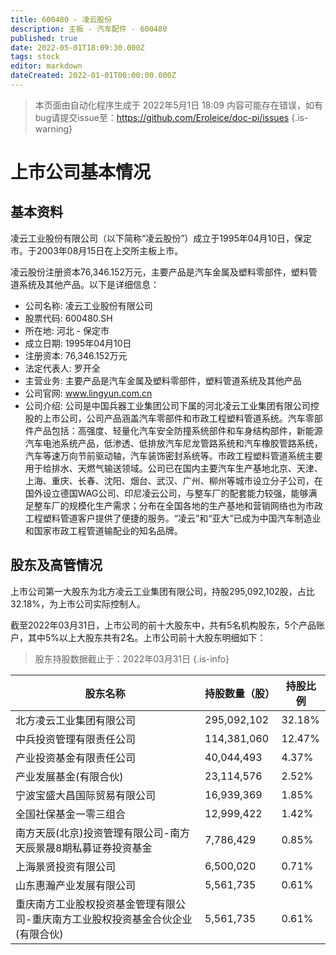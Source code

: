 ```yaml
---
title: 600480 - 凌云股份
description: 主板 - 汽车配件 - 600480
published: true
date: 2022-05-01T18:09:30.000Z
tags: stock
editor: markdown
dateCreated: 2022-01-01T00:00:00.000Z
---
```


> 本页面由自动化程序生成于 2022年5月1日 18:09
> 内容可能存在错误，如有bug请提交issue至：https://github.com/Eroleice/doc-pi/issues
{.is-warning}

# 上市公司基本情况

## 基本资料

凌云工业股份有限公司（以下简称“凌云股份”）成立于1995年04月10日，保定市。于2003年08月15日在上交所主板上市。

凌云股份注册资本76,346.152万元，主要产品是汽车金属及塑料零部件，塑料管道系统及其他产品。以下是详细信息：

- 公司名称: 凌云工业股份有限公司
- 股票代码: 600480.SH
- 所在地: 河北 - 保定市
- 成立日期: 1995年04月10日
- 注册资本: 76,346.152万元
- 法定代表人: 罗开全
- 主营业务: 主要产品是汽车金属及塑料零部件，塑料管道系统及其他产品
- 公司官网: www.lingyun.com.cn
- 公司介绍: 公司是中国兵器工业集团公司下属的河北凌云工业集团有限公司控股的上市公司，公司产品涵盖汽车零部件和市政工程塑料管道系统。汽车零部件产品包括：高强度、轻量化汽车安全防撞系统部件和车身结构部件，新能源汽车电池系统产品，低渗透、低排放汽车尼龙管路系统和汽车橡胶管路系统，汽车等速万向节前驱动轴，汽车装饰密封系统等。市政工程塑料管道系统主要用于给排水、天燃气输送领域。公司已在国内主要汽车生产基地北京、天津、上海、重庆、长春、沈阳、烟台、武汉、广州、柳州等城市设立分子公司，在国外设立德国WAG公司、印尼凌云公司，与整车厂的配套能力较强，能够满足整车厂的规模化生产需求；分布在全国各地的生产基地和营销网络也为市政工程塑料管道客户提供了便捷的服务。“凌云”和“亚大”已成为中国汽车制造业和国家市政工程管道输配业的知名品牌。


## 股东及高管情况

上市公司第一大股东为北方凌云工业集团有限公司，持股295,092,102股，占比32.18%，为上市公司实际控制人。

截至2022年03月31日，上市公司的前十大股东中，共有5名机构股东，5个产品账户，其中5%以上大股东共有2名。上市公司前十大股东明细如下：

> 股东持股数据截止于：2022年03月31日
{.is-info}

| 股东名称 | 持股数量（股） | 持股比例 |
| --- | --- | --- |
| 北方凌云工业集团有限公司 | 295,092,102 | 32.18% |
| 中兵投资管理有限责任公司 | 114,381,060 | 12.47% |
| 产业投资基金有限责任公司 | 40,044,493 | 4.37% |
| 产业发展基金(有限合伙) | 23,114,576 | 2.52% |
| 宁波宝盛大昌国际贸易有限公司 | 16,939,369 | 1.85% |
| 全国社保基金一零三组合 | 12,999,422 | 1.42% |
| 南方天辰(北京)投资管理有限公司-南方天辰景晟8期私募证券投资基金 | 7,786,429 | 0.85% |
| 上海景贤投资有限公司 | 6,500,020 | 0.71% |
| 山东惠瀚产业发展有限公司 | 5,561,735 | 0.61% |
| 重庆南方工业股权投资基金管理有限公司-重庆南方工业股权投资基金合伙企业(有限合伙) | 5,561,735 | 0.61% |




